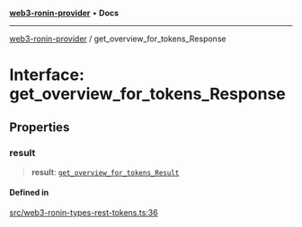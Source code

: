 [**web3-ronin-provider**](../README.md) • **Docs**

***

[web3-ronin-provider](../globals.md) / get\_overview\_for\_tokens\_Response

# Interface: get\_overview\_for\_tokens\_Response

## Properties

### result

> **result**: [`get_overview_for_tokens_Result`](get_overview_for_tokens_Result.md)

#### Defined in

[src/web3-ronin-types-rest-tokens.ts:36](https://github.com/chuacw/web3-ronin-provider/blob/74865f4cc367fda569b2ea12b7ca079db4fcf0a2/src/web3-ronin-types-rest-tokens.ts#L36)
